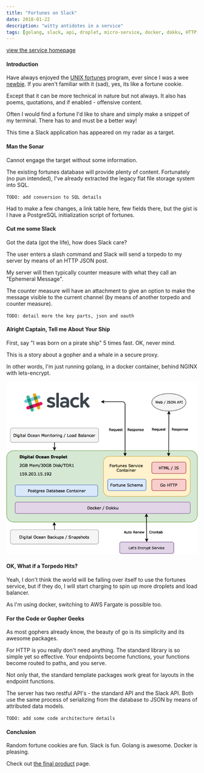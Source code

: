 ```yaml
---
title: "Fortunes on Slack"
date: 2018-01-22
description: "witty antidotes in a service"
tags: [golang, slack, api, droplet, micro-service, docker, dokku, HTTP, rest, go, fortunes, micrantha, postgres, git]
---
```


[view the service homepage](https://fortunes.micrantha.com)

#### Introduction

Have always enjoyed the [UNIX fortunes](https://en.wikipedia.org/wiki/Fortune_%28Unix%29) program, ever since I was a wee [newbie](https://en.wikipedia.org/wiki/Newbie).  If you aren't familiar with it (sad), yes, its like a fortune cookie.  

Except that it can be more technical in nature but not always.  It also has poems, quotations, and if enabled - offensive content.  

Often I would find a fortune I'd like to share and simply make a snippet of my terminal.  There has to and must be a better way!

This time a Slack application has appeared on my radar as a target.

#### Man the Sonar

Cannot engage the target without some information.  

The existing fortunes database will provide plenty of content.  Fortunately (no pun intended), I've already extracted the legacy flat file storage system into SQL. 

`TODO: add conversion to SQL details`

Had to make a few changes, a link table here, few fields there, but the gist is I have a PostgreSQL initialization script of fortunes.

#### Cut me some Slack

Got the data (got the life), how does Slack care?

The user enters a slash command and Slack will send a torpedo to my server by means of an HTTP JSON post. 

My server will then typically counter measure with what they call an "Ephemeral Message".  

The counter measure will have an attachment to give an option to make the message visible to the current channel (by means of another torpedo and counter measure).

`TODO: detail more the key parts, json and oauth`

#### Alright Captain, Tell me About Your Ship

First, say "I was born on a pirate ship" 5 times fast. OK, never mind.

This is a story about a gopher and a whale in a secure proxy.

In other words, I'm just running golang, in a docker container, behind NGINX with lets-encrypt.

![fortunes architecture](/image/blog/architecture.png)

#### OK, What if a Torpedo Hits?

Yeah, I don't think the world will be falling over itself to use the fortunes service, but if they do, I will start charging to spin up more droplets and load balancer.

As I'm using docker, switching to AWS Fargate is possible too.

#### For the Code or Gopher Geeks

As most gophers already know, the beauty of go is its simplicity and its awesome packages.

For HTTP is you really don't need anything.  The standard library is so simple yet so effective.  Your endpoints become functions, your functions become routed to paths, and you serve.

Not only that, the standard template packages work great for layouts in the endpoint functions.

The server has two restful API's - the standard API and the Slack API. Both use the same process of serializing from the database to JSON by means of attributed data models.

`TODO: add some code architecture details`


#### Conclusion

Random fortune cookies are fun.  Slack is fun.  Golang is awesome.  Docker is pleasing.

Check out [the final product](https://fortunes.micrantha.com) page.
